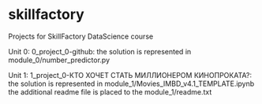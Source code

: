# skillfactory
Projects for SkillFactory DataScience course

Unit 0: 0_project_0-github:
    the solution is represented in module_0/number_predictor.py
    
Unit 1: 1_project_0-КТО ХОЧЕТ СТАТЬ МИЛЛИОНЕРОМ КИНОПРОКАТА?:
    the solution is represented in module_1/Movies_IMBD_v4.1_TEMPLATE.ipynb
    the additional readme file is placed to the module_1/readme.txt
